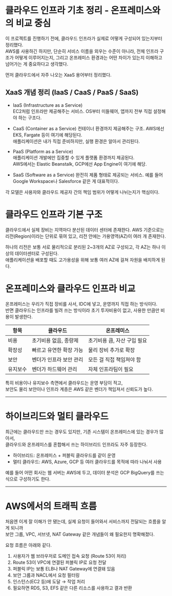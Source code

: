 # 클라우드 인프라 기초 정리 - 온프레미스와의 비교 중심

이 프로젝트를 진행하기 전에, 클라우드 인프라가 실제로 어떻게 구성되어 있는지부터 정리했다.  
AWS를 사용하긴 하지만, 단순히 서비스 이름을 외우는 수준이 아니라, 전체 인프라 구조가 어떻게 이루어지는지, 그리고 온프레미스 환경과는 어떤 차이가 있는지 이해하고 넘어가는 게 중요하다고 생각했다.

먼저 클라우드에서 자주 나오는 XaaS 용어부터 정리했다.



## XaaS 개념 정리 (IaaS / CaaS / PaaS / SaaS)

- IaaS (Infrastructure as a Service)  
  EC2처럼 인프라만 제공해주는 서비스. OS부터 미들웨어, 앱까지 전부 직접 설정해야 하는 구조다.

- CaaS (Container as a Service) 
  컨테이너 환경까지 제공해주는 구조. AWS에선 EKS, Fargate 등이 여기에 해당된다.  
  애플리케이션은 내가 직접 준비하지만, 실행 환경은 알아서 관리된다.

- PaaS (Platform as a Service)  
  애플리케이션 개발에만 집중할 수 있게 플랫폼 환경까지 제공된다.  
  AWS에서는 Elastic Beanstalk, GCP에선 App Engine이 여기에 해당.

- SaaS (Software as a Service) 
  완전히 제품 형태로 제공되는 서비스. 예를 들어 Google Workspace나 Salesforce 같은 게 대표적이다.

각 모델은 사용자와 클라우드 제공자 간의 책임 범위가 어떻게 나뉘는지가 핵심이다.



# 클라우드 인프라 기본 구조

클라우드에서 실제 장비는 지역마다 분산된 데이터 센터에 존재한다. AWS 기준으로는 리전(Region)이라는 단위로 묶여 있고, 리전 안에는 가용영역(AZ)이 여러 개 존재한다.  

하나의 리전은 보통 서로 물리적으로 분리된 2~3개의 AZ로 구성되고, 각 AZ는 하나 이상의 데이터센터로 구성된다.  
애플리케이션을 배포할 때도 고가용성을 위해 보통 여러 AZ에 걸쳐 자원을 배치하게 된다.


# 온프레미스와 클라우드 인프라 비교

온프레미스는 우리가 직접 장비를 사서, IDC에 넣고, 운영까지 직접 하는 방식이다.  
반면 클라우드는 인프라를 빌려 쓰는 방식이라 초기 투자비용이 없고, 사용한 만큼만 비용이 발생한다.

| 항목 | 클라우드 | 온프레미스 |
|------|----------|------------|
| 비용 | 초기비용 없음, 종량제 | 초기비용 큼, 자산 구입 필요 |
| 확장성 | 빠르고 유연한 확장 가능 | 물리 장비 추가로 확장 |
| 보안 | 벤더가 인프라 보안 관리 | 모든 걸 직접 책임져야 함 |
| 유지보수 | 벤더가 하드웨어 관리 | 자체 인프라팀이 필요 |

특히 비용이나 유지보수 측면에서 클라우드는 운영 부담이 적고,  
보안도 물리 보안이나 인프라 계층은 AWS 같은 벤더가 책임져서 신뢰도가 높다.

---

# 하이브리드와 멀티 클라우드

최근에는 클라우드만 쓰는 경우도 있지만, 기존 시스템이 온프레미스에 있는 경우가 많아서,  
클라우드와 온프레미스를 혼합해서 쓰는 하이브리드 인프라도 자주 등장한다.

- 하이브리드: 온프레미스 + 퍼블릭 클라우드를 같이 운영  
- 멀티 클라우드: AWS, Azure, GCP 등 여러 클라우드를 목적에 따라 나눠서 사용

예를 들어 어떤 회사는 웹 서버는 AWS에 두고, 데이터 분석은 GCP BigQuery를 쓰는 식으로 구성하기도 한다.

---

# AWS에서의 트래픽 흐름

처음엔 이게 잘 이해가 안 됐는데, 실제 요청이 들어와서 서비스까지 전달되는 흐름을 알게 되니까  
보안 그룹, VPC, 서브넷, NAT Gateway 같은 개념들이 왜 필요한지 명확해졌다.

요청 흐름은 아래와 같다.

1. 사용자가 웹 브라우저로 도메인 접속 요청 (Route 53이 처리)
2. Route 53이 VPC에 연결된 퍼블릭 IP로 요청 전달
3. 퍼블릭 IP는 보통 ELB나 NAT Gateway에 연결돼 있음
4. 보안 그룹과 NACL에서 요청 필터링
5. 인스턴스(EC2 등)에 도달 → 작업 처리
6. 필요하면 RDS, S3, EFS 같은 다른 리소스를 사용하고 결과 반환





